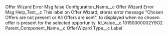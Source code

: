 <?xml version="1.0" encoding="UTF-8"?>
<CustomMetadata xmlns="http://soap.sforce.com/2006/04/metadata" xmlns:xsi="http://www.w3.org/2001/XMLSchema-instance" xmlns:xsd="http://www.w3.org/2001/XMLSchema">
    <label>Offer Wizard Error Msg</label>
    <protected>false</protected>
    <values>
        <field>Configuration_Name__c</field>
        <value xsi:type="xsd:string">Offer Wizard Error Msg</value>
    </values>
    <values>
        <field>Help_Text__c</field>
        <value xsi:type="xsd:string">This label on Offer Wizard, stores error message &quot;Chosen Offers are not present or All Offers are sent&quot;, to displayed when no chosen offer is present for the selected opportunity.</value>
    </values>
    <values>
        <field>Id_Value__c</field>
        <value xsi:type="xsd:string">10190000002Y9O2</value>
    </values>
    <values>
        <field>Parent_Component_Name__c</field>
        <value xsi:type="xsd:string">OfferWizard</value>
    </values>
    <values>
        <field>Type__c</field>
        <value xsi:type="xsd:string">Label</value>
    </values>
</CustomMetadata>

